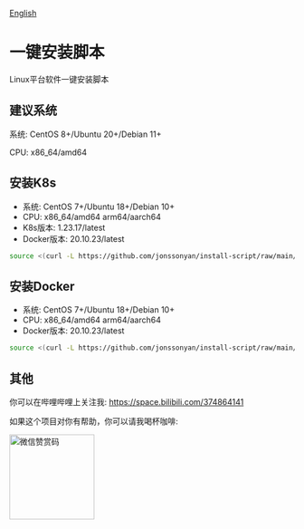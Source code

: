 [English](README.md)

# 一键安装脚本

Linux平台软件一键安装脚本

## 建议系统

系统: CentOS 8+/Ubuntu 20+/Debian 11+

CPU: x86_64/amd64

## 安装K8s

- 系统: CentOS 7+/Ubuntu 18+/Debian 10+
- CPU: x86_64/amd64 arm64/aarch64
- K8s版本: 1.23.17/latest
- Docker版本: 20.10.23/latest

```bash
source <(curl -L https://github.com/jonssonyan/install-script/raw/main/k8s-install.sh)
```

## 安装Docker

- 系统: CentOS 7+/Ubuntu 18+/Debian 10+
- CPU: x86_64/amd64 arm64/aarch64
- Docker版本: 20.10.23/latest

```bash
source <(curl -L https://github.com/jonssonyan/install-script/raw/main/docker-install.sh)
```

## 其他

你可以在哔哩哔哩上关注我: https://space.bilibili.com/374864141

如果这个项目对你有帮助，你可以请我喝杯咖啡:

<img src="https://github.com/jonssonyan/install-script/assets/46235235/cce90c48-27d3-492c-af3e-468b656bdd06" width="150" alt="微信赞赏码" title="微信赞赏码"/>

